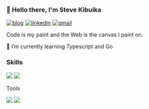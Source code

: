 ### 👋 Hello there, I'm Steve Kibuika

[![blog](https://img.shields.io/badge/-Blog-white?style=flat-square)](https://kibuika.com/)
[![linkedIn](https://img.shields.io/badge/-LinkedIn-0A66C2?style=flat-square&logo=linkedin)](https://www.linkedin.com/in/steve-kibuika/)
[![gmail](https://img.shields.io/badge/-kibuikasteve@gmail.com-grey?style=flat-square&logo=gmail)](mailto://kibuikasteve@gmail.com)

Code is my paint and the Web is the canvas I paint on.

🌱 I’m currently learning Typescript and Go


### Skills


![](https://img.shields.io/badge/Javascript-f5d742?style=flat-square&logo=javascript&logoColor=black)
![](https://img.shields.io/badge/React-61DAFB?style=flat-square&logo=react&logoColor=black)

<!-- ![](https://img.shields.io/badge/CSS-764ABC?style=flat-square&logo=css&logoColor=white) -->
<!-- ![](https://img.shields.io/badge/Typescript-3178C6?style=flat-square&logo=typescript&logoColor=white) -->
<!-- ![](https://img.shields.io/badge/Next.js-000000?style=flat-square&logo=next.js&logoColor=white) -->
<!-- ![](https://img.shields.io/badge/StyledComponents-DB7093?style=flat-square&logo=styled-components&logoColor=white) -->
<!-- ![](https://img.shields.io/badge/Apollo-311C87?style=flat-square&logo=apollo-graphql&logoColor=white) -->


Tools

![](https://img.shields.io/badge/AWS-232F3E?style=flat-square&logo=amazonaws&logoColor=white)
![](https://img.shields.io/badge/Git-F05032?style=flat-square&logo=git&logoColor=white)


<!--


- 🌱 I’m currently learning ...
- 👯 I’m looking to collaborate on ...
- 🤔 I’m looking for help with ...
- 💬 Ask me about ...
- 📫 How to reach me: ...
- 😄 Pronouns: ...
- ⚡ Fun fact: ...
-->
